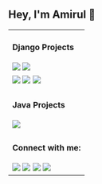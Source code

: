 ## Hey, I'm Amirul 👋

<!--
![a](https://user-images.githubusercontent.com/35567854/89175621-eb2cea00-d5a9-11ea-8c1e-17cbd736b526.png)

<table>
     <tr>
          <th>Follow Me:</th>
          <th><a href="https://amirulislam.zeet.app/" target="_blank"><img alt="me on web" src="https://github.com/shiningflash/shiningflash/blob/master/images/www.svg" title="me on web" width="30" height="30" /></a></th>
          <th><a href="mailto:amirulislamalmamun@gmail.com" target="_blank"><img alt="Gmail" src="https://github.com/shiningflash/shiningflash/blob/master/images/google-gmail.svg" title="Email" width="30" height="30" /></a></th>
          <th><a href="https://github.com/shiningflash" target="_blank"><img alt="GitHub" title="GitHub" height="30" width="30" src="https://github.com/shiningflash/shiningflash/blob/master/images/github.svg"></a></th>
          <th><a href="https://github.com/shiningflash/shiningflash/blob/master/images/Resume_Amirul_Islam.pdf" target="_blank"><img alt="CV" title="Resume" height="30" width="30" src="https://github.com/shiningflash/shiningflash/blob/master/images/cv.svg"></a></th>
          <th><a href="https://www.linkedin.com/in/amirulislamalmamun/" target="_blank"><img alt="LinkedIn" title="LinkedIn" height="30" width="30" src="https://github.com/shiningflash/shiningflash/blob/master/images/linkedin.svg"></a></th>
          <th><a href="https://www.facebook.com/shiningflaash" target="_blank"><img alt="Facebook" title="Facebook" height="30" width="30" src="https://github.com/shiningflash/shiningflash/blob/master/images/facebook.svg"></a></th>
          <th><a href="https://twitter.com/_shiningflash" target="_blank"><img alt="Twitter" title="Twitter" height="30" width="30" src="https://github.com/shiningflash/shiningflash/blob/master/images/twitter.svg"></a></th>
    </tr>
</table>

-->

<!-- <img src ="https://gpvc.arturio.dev/shiningflash"> -->

<table>
    <tr>
    <td>
      <h4> Django Projects </h4>
      <a href="https://github.com/shiningflash/elasticsearch-django"><img src ="https://img.shields.io/badge/elastic%20search%20using%20django-%23.svg?&style=for-the-badge&logo=www&logoColor=white%22&color=black"></a>
      <a href="https://github.com/shiningflash/SFAC-Backend"><img src="https://img.shields.io/badge/project%20using%20drf-%23.svg?&style=for-the-badge&logo=www&logoColor=white%22&color=black"/></a>
      </td>
   </tr>
   <tr>
     <td>
      <a href="https://github.com/shiningflash/django-boilerplate"><img src ="https://img.shields.io/badge/django%20boilerplate-%23.svg?&style=for-the-badge&logo=www&logoColor=white%22&color=black"></a>
      <a href="https://github.com/shiningflash/FA_Online_Shop"><img src="https://img.shields.io/badge/FA%20Online%20Shop-%23.svg?&style=for-the-badge&logo=www&logoColor=white%22&color=black" /></a>
      <a href="https://github.com/shiningflash/Django"><img src="https://img.shields.io/badge/others-%23.svg?&style=for-the-badge&logo=www&logoColor=white%22&color=red" /></a>
    </td>
   </tr>
   
   
   <tr>
    <td>
      <h4> Java Projects </h4>
      <a href="https://github.com/shiningflash/Sorting-Algorithm-Visualization"><img src ="https://img.shields.io/badge/sorting%20algorithm%20visualization-%23.svg?&style=for-the-badge&logo=www&logoColor=white%22&color=black"></a>
      </td>
   </tr>
   
   
   <tr>
    <td>
      <h4>Connect with me:</h4>
      <a href="mailto:amirulislamalmamun@gmail.com"><img src ="https://img.shields.io/badge/email-%23.svg?&style=for-the-badge&logo=www&logoColor=white%22&color=black"></a>
      <a href="https://amirulislam.zeet.app/"><img src ="https://img.shields.io/badge/website-%23.svg?&style=for-the-badge&logo=www&logoColor=white%22&color=black"></a>
      <a href="https://twitter.com/_shiningflash"><img src="https://img.shields.io/badge/twitter-%231DA1F2.svg?&style=for-the-badge&logo=twitter&logoColor=white&color=black" /></a>
      <a href="https://www.linkedin.com/in/amirulislamalmamun/"><img src="https://img.shields.io/badge/linkedin-%2312100E.svg?&style=for-the-badge&logo=linkedin&logoColor=white&color=black" /></a>
    </td>
    </tr>
</table>
